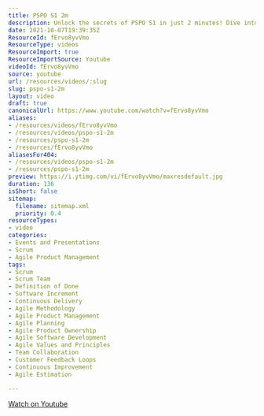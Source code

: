 ```yaml
---
title: PSPO S1 2m
description: Unlock the secrets of PSPO S1 in just 2 minutes! Dive into key insights and strategies to elevate your skills and knowledge. Don't miss out!
date: 2021-10-07T19:39:35Z
ResourceId: fErvo8yvVmo
ResourceType: videos
ResourceImport: true
ResourceImportSource: Youtube
videoId: fErvo8yvVmo
source: youtube
url: /resources/videos/:slug
slug: pspo-s1-2m
layout: video
draft: true
canonicalUrl: https://www.youtube.com/watch?v=fErvo8yvVmo
aliases:
- /resources/videos/fErvo8yvVmo
- /resources/videos/pspo-s1-2m
- /resources/pspo-s1-2m
- /resources/fErvo8yvVmo
aliasesFor404:
- /resources/videos/pspo-s1-2m
- /resources/pspo-s1-2m
preview: https://i.ytimg.com/vi/fErvo8yvVmo/maxresdefault.jpg
duration: 136
isShort: false
sitemap:
  filename: sitemap.xml
  priority: 0.4
resourceTypes:
- video
categories:
- Events and Presentations
- Scrum
- Agile Product Management
tags:
- Scrum
- Scrum Team
- Definition of Done
- Software Increment
- Continuous Delivery
- Agile Methodology
- Agile Product Management
- Agile Planning
- Agile Product Ownership
- Agile Software Development
- Agile Values and Principles
- Team Collaboration
- Customer Feedback Loops
- Continuous Improvement
- Agile Estimation

---
```

  
 [Watch on Youtube](https://www.youtube.com/watch?v=fErvo8yvVmo)
